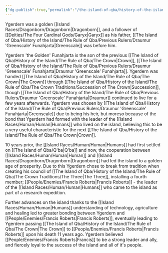 ```yaml
---
{"dg-publish":true,"permalink":"/the-island-of-qba/history-of-the-island/the-rule-of-qba/previous-rulers/ygerdern-the-golden-funahjarta/"}
---
```


Ygerdern was a golden [[Island Races/Dragonborn/Dragonborn\|Dragonborn]], and a follower of [[Deities/The Four Cardinal Gods/Garyx\|Garyx]] as his father, [[The Island of Qba/History of the Island/The Rule of Qba/Previous Rulers/Draumur 'Greenscale' Funahjarta\|Greenscale]] was before him. 

Ygerdern 'the Golden' Funahjarta is the son of the previous [[The Island of Qba/History of the Island/The Rule of Qba/The Crown\|Crown]], [[The Island of Qba/History of the Island/The Rule of Qba/Previous Rulers/Draumur 'Greenscale' Funahjarta\|Draumur 'Greenscale' Funahjarta]]. Ygerdern was handed [[The Island of Qba/History of the Island/The Rule of Qba/The Crown\|The Crown]] through [[The Island of Qba/History of the Island/The Rule of Qba/The Crown Traditions/Succession of The Crown\|Succession]], though [[The Island of Qba/History of the Island/The Rule of Qba/Previous Rulers/Draumur 'Greenscale' Funahjarta\|Draumur]] continued to live for a few years afterwards. Ygerdern was chosen by [[The Island of Qba/History of the Island/The Rule of Qba/Previous Rulers/Draumur 'Greenscale' Funahjarta\|Greenscale]] due to being his heir, but moreso because of the bond that Ygerdern had formed with the leader of the [[Island Races/Human/Human\|Humans]] who lived on the island, believing this to be a very useful characteristic for the next [[The Island of Qba/History of the Island/The Rule of Qba/The Crown\|Crown]].

10 years prior, the [[Island Races/Human/Human\|Humans]] had first settled on [[The Island of Qba/Q'ba\|Q'ba]] and now, the cooperation between [[Island Races/Human/Human\|Human]] and [[Island Races/Dragonborn/Dragonborn\|Dragonborn]] had led the island to a golden age of prosperity. Due to this Ygerdern chose to break from tradition when creating his council of [[The Island of Qba/History of the Island/The Rule of Qba/The Crown Traditions/The Three\|The Three]], installing a fourth member; [[People/Enemies/Francis Roberts\|Francis Roberts]] - the leader of the [[Island Races/Human/Human\|Humans]] who came to the island as part of a research expedition. 

Further advances on the island thanks to the [[Island Races/Human/Human\|Humans]] understanding of technology, agriculture and healing led to greater bonding between Ygerdern and [[People/Enemies/Francis Roberts\|Francis Roberts]], eventually leading to Ygerdern passing [[The Island of Qba/History of the Island/The Rule of Qba/The Crown\|The Crown]] to [[People/Enemies/Francis Roberts\|Francis Roberts]] upon his death 11 years ago. Ygerdern believed [[People/Enemies/Francis Roberts\|Francis]] to be a strong leader and ally, and fiercely loyal to the success of the island and all of it's people. 
